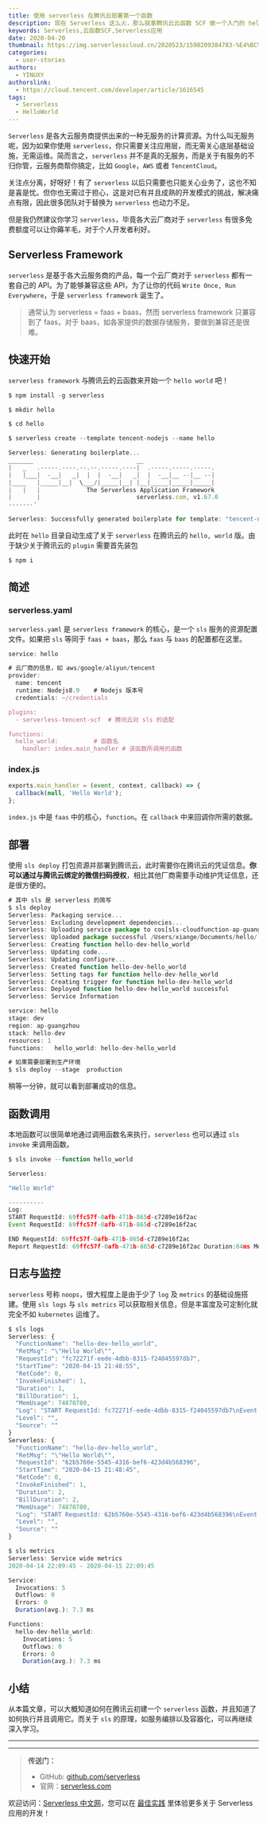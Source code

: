 ```yaml
---
title: 使用 serverless 在腾讯云部署第一个函数
description: 现在 Serverless 这么火，那么就拿腾讯云云函数 SCF 做一个入门的 hello world。
keywords: Serverless,云函数SCF,Serverless应用
date: 2020-04-20
thumbnail: https://img.serverlesscloud.cn/2020523/1590209384783-%E4%BC%81%E4%B8%9A%E5%BE%AE%E4%BF%A1%E6%88%AA%E5%9B%BE_15902093739970.png
categories:
  - user-stories
authors:
  - YINUXY
authorslink:
  - https://cloud.tencent.com/developer/article/1616545
tags:
  - Serverless
  - HelloWorld
---
```


`Serverless` 是各大云服务商提供出来的一种无服务的计算资源。为什么叫无服务呢，因为如果你使用 `serverless`，你只需要关注应用层，而无需关心底层基础设施，无需运维。简而言之，`serverless` 并不是真的无服务，而是关于有服务的不归你管，云服务商帮你搞定，比如 `Google`，`AWS` 或者 `TencentCloud`。

关注点分离，好呀好！有了 `serverless` 以后只需要也只能关心业务了，这也不知是喜是忧。但你也无需过于担心，这是对已有并且成熟的开发模式的挑战，解决痛点有限，因此很多团队对于替换为 `serverless` 也动力不足。

但是我仍然建议你学习 `serverless`，毕竟各大云厂商对于 `serverless` 有很多免费额度可以让你薅羊毛，对于个人开发者利好。

## Serverless Framework

`serverless` 是基于各大云服务商的产品，每一个云厂商对于 `serverless` 都有一套自己的 API。为了能够兼容这些 API，为了让你的代码 `Write Once, Run Everywhere`，于是 `serverless framework` 诞生了。

> 通常认为 serverless = faas + baas，然而 serverless framework 只兼容到了 faas，对于 baas，如各家提供的数据存储服务，要做到兼容还是很难。

## 快速开始

`serverless framework` 与腾讯云的云函数来开始一个 `hello world` 吧！

```javascript
$ npm install -g serverless
```

```javascript
$ mkdir hello

$ cd hello

$ serverless create --template tencent-nodejs --name hello

Serverless: Generating boilerplate...
_______                             __
|   _   .-----.----.--.--.-----.----|  .-----.-----.-----.
|   |___|  -__|   _|  |  |  -__|   _|  |  -__|__ --|__ --|
|____   |_____|__|  \___/|_____|__| |__|_____|_____|_____|
|   |   |             The Serverless Application Framework
|       |                           serverless.com, v1.67.0
-------'

Serverless: Successfully generated boilerplate for template: "tencent-nodejs"
```

此时在 `hello` 目录自动生成了关于 `serverless` 在腾讯云的 `hello, world` 版。由于缺少关于腾讯云的 `plugin` 需要首先装包

```javascript
$ npm i
```

## 简述

### serverless.yaml

`serverless.yaml` 是 `serverless framework` 的核心，是一个 `sls` 服务的资源配置文件。如果把 `sls` 等同于 `faas + baas`，那么 `faas` 与 `baas` 的配置都在这里。

```javascript
service: hello

# 云厂商的信息，如 aws/google/aliyun/tencent
provider:
  name: tencent
  runtime: Nodejs8.9    # Nodejs 版本号
  credentials: ~/credentials

plugins:
  - serverless-tencent-scf  # 腾讯云对 sls 的适配

functions:
  hello_world:          # 函数名
    handler: index.main_handler # 该函数所调用的函数
```

### index.js

```javascript
exports.main_handler = (event, context, callback) => {
  callback(null, 'Hello World');
};
```

`index.js` 中是 `faas` 中的核心，`function`。在 `callback` 中来回调你所需的数据。

## 部署

使用 `sls deploy` 打包资源并部署到腾讯云，此时需要你在腾讯云的凭证信息。**你可以通过与腾讯云绑定的微信扫码授权**，相比其他厂商需要手动维护凭证信息，还是很方便的。

```javascript
# 其中 sls 是 serverless 的简写
$ sls deploy
Serverless: Packaging service...
Serverless: Excluding development dependencies...
Serverless: Uploading service package to cos[sls-cloudfunction-ap-guangzhou]. hello-dev-KamjFZ-2020-04-15-21-47-11.zip
Serverless: Uploaded package successful /Users/xiange/Documents/hello/.serverless/hello.zip
Serverless: Creating function hello-dev-hello_world
Serverless: Updating code...
Serverless: Updating configure...
Serverless: Created function hello-dev-hello_world
Serverless: Setting tags for function hello-dev-hello_world
Serverless: Creating trigger for function hello-dev-hello_world
Serverless: Deployed function hello-dev-hello_world successful
Serverless: Service Information

service: hello
stage: dev
region: ap-guangzhou
stack: hello-dev
resources: 1
functions:   hello_world: hello-dev-hello_world

# 如果需要部署到生产环境
$ sls deploy --stage  production
```

稍等一分钟，就可以看到部署成功的信息。

## 函数调用

本地函数可以很简单地通过调用函数名来执行，`serverless` 也可以通过 `sls invoke` 来调用函数。

```javascript
$ sls invoke --function hello_world

Serverless:

"Hello World"

----------
Log:
START RequestId: 69ffc57f-0afb-471b-865d-c7289e16f2ac
Event RequestId: 69ffc57f-0afb-471b-865d-c7289e16f2ac

END RequestId: 69ffc57f-0afb-471b-865d-c7289e16f2ac
Report RequestId: 69ffc57f-0afb-471b-865d-c7289e16f2ac Duration:64ms Memory:128MB MemUsage:21.8125MB
```

## 日志与监控

`serverless` 号称 `noops`，很大程度上是由于少了 `log` 及 `metrics` 的基础设施搭建。使用 `sls logs` 与 `sls metrics` 可以获取相关信息，但是丰富度及可定制化就完全不如 `kubernetes` 运维了。

```javascript
$ sls logs
Serverless: {
  "FunctionName": "hello-dev-hello_world",
  "RetMsg": "\"Hello World\"",
  "RequestId": "fc72271f-eede-4dbb-8315-f24045597db7",
  "StartTime": "2020-04-15 21:48:55",
  "RetCode": 0,
  "InvokeFinished": 1,
  "Duration": 1,
  "BillDuration": 1,
  "MemUsage": 74870780,
  "Log": "START RequestId: fc72271f-eede-4dbb-8315-f24045597db7\nEvent RequestId: fc72271f-eede-4dbb-8315-f24045597db7\n2020-04-15T13:48:55.344Z\tfc72271f-eede-4dbb-8315-f24045597db7\t{}\n \nEND RequestId: fc72271f-eede-4dbb-8315-f24045597db7\nReport RequestId: fc72271f-eede-4dbb-8315-f24045597db7 Duration:1ms Memory:128MB MemUsage:71.402344MB",
  "Level": "",
  "Source": ""
}
Serverless: {
  "FunctionName": "hello-dev-hello_world",
  "RetMsg": "\"Hello World\"",
  "RequestId": "62b5760e-5545-4316-bef6-423d4b568396",
  "StartTime": "2020-04-15 21:48:45",
  "RetCode": 0,
  "InvokeFinished": 1,
  "Duration": 2,
  "BillDuration": 2,
  "MemUsage": 74870780,
  "Log": "START RequestId: 62b5760e-5545-4316-bef6-423d4b568396\nEvent RequestId: 62b5760e-5545-4316-bef6-423d4b568396\n2020-04-15T13:48:47.995Z\t62b5760e-5545-4316-bef6-423d4b568396\t{}\n \nEND RequestId: 62b5760e-5545-4316-bef6-423d4b568396\nReport RequestId: 62b5760e-5545-4316-bef6-423d4b568396 Duration:2ms Memory:128MB MemUsage:71.402344MB",
  "Level": "",
  "Source": ""
}

$ sls metrics
Serverless: Service wide metrics
2020-04-14 22:09:45 - 2020-04-15 22:09:45

Service:
  Invocations: 5
  Outflows: 0
  Errors: 0
  Duration(avg.): 7.3 ms

Functions:
  hello-dev-hello_world:
    Invocations: 5
    Outflows: 0
    Errors: 0
    Duration(avg.): 7.3 ms
```

## 小结

从本篇文章，可以大概知道如何在腾讯云初建一个 `serverless` 函数，并且知道了如何执行并且调用它。而关于 `sls` 的原理，如服务编排以及容器化，可以再继续深入学习。



---
<div id='scf-deploy-iframe-or-md'></div>

---

> **传送门：**
> - GitHub: [github.com/serverless](https://github.com/serverless/serverless/blob/master/README_CN.md)
> - 官网：[serverless.com](https://serverless.com/)

欢迎访问：[Serverless 中文网](https://serverlesscloud.cn/)，您可以在 [最佳实践](https://serverlesscloud.cn/best-practice) 里体验更多关于 Serverless 应用的开发！
